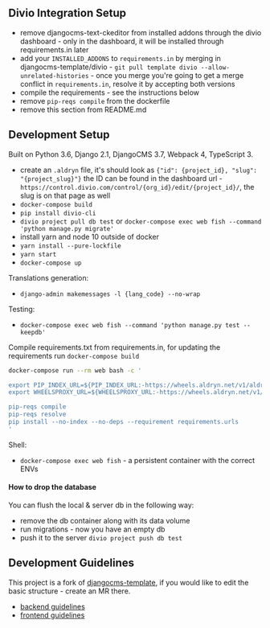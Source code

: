 Divio Integration Setup
-------------------------------------------------------------------------------
- remove djangocms-text-ckeditor from installed addons through the divio dashboard - only in the dashboard, it will be installed through requirements.in later
- add your `INSTALLED_ADDONS` to `requirements.in` by merging in djangocms-template/divio - `git pull template divio --allow-unrelated-histories` - once you merge you're going to get a merge conflict in `requirements.in`, resolve it by accepting both versions 
- compile the requirements - see the instructions below
- remove `pip-reqs compile` from the dockerfile
- remove this section from README.md


Development Setup
-------------------------------------------------------------------------------
Built on Python 3.6, Django 2.1, DjangoCMS 3.7, Webpack 4, TypeScript 3.

- create an `.aldryn` file, it's should look as `{"id": {project_id}, "slug": "{project_slug}"}` the ID can be found in the dashboard url - `https://control.divio.com/control/{org_id}/edit/{project_id}/`, the slug is on that page as well
- `docker-compose build`
- `pip install divio-cli`
- `divio project pull db test` or `docker-compose exec web fish --command 'python manage.py migrate'`
- install yarn and node 10 outside of docker
- `yarn install --pure-lockfile`
- `yarn start`
- `docker-compose up`

Translations generation:
- `django-admin makemessages -l {lang_code} --no-wrap`

Testing:
- `docker-compose exec web fish --command 'python manage.py test --keepdb'`

Compile requirements.txt from requirements.in, for updating the requirements run `docker-compose build`
```bash
docker-compose run --rm web bash -c '

export PIP_INDEX_URL=${PIP_INDEX_URL:-https://wheels.aldryn.net/v1/aldryn-extras+pypi/${WHEELS_PLATFORM:-aldryn-baseproject-py3}/+simple/}
export WHEELSPROXY_URL=${WHEELSPROXY_URL:-https://wheels.aldryn.net/v1/aldryn-extras+pypi/${WHEELS_PLATFORM:-aldryn-baseproject-py3}/}

pip-reqs compile
pip-reqs resolve
pip install --no-index --no-deps --requirement requirements.urls
'
```

Shell:
- `docker-compose exec web fish` - a persistent container with the correct ENVs

#### How to drop the database
You can flush the local & server db in the following way:
- remove the db container along with its data volume
- run migrations - now you have an empty db
- push it to the server `divio project push db test`


Development Guidelines
-------------------------------------------------------------------------------
This project is a fork of [djangocms-template](https://gitlab.com/what-digital/djangocms-template/), if you would like to edit the basic structure - create an MR there.

- [backend guidelines](/docs/readme/backend.md)
- [frontend guidelines](/docs/readme/frontend.md)
